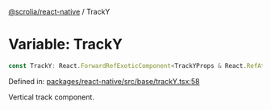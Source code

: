 [@scrolia/react-native](../README.md) / TrackY

# Variable: TrackY

```ts
const TrackY: React.ForwardRefExoticComponent<TrackYProps & React.RefAttributes<View>>;
```

Defined in: [packages/react-native/src/base/trackY.tsx:58](https://github.com/alpheustangs/scrolia/blob/99f515e4b0095d09a280c57c2fd0f9cf08d6dcf1/packages/react-native/src/base/trackY.tsx#L58)

Vertical track component.
